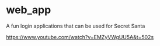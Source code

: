 # web_app
A fun login applications that can be used for Secret Santa

https://www.youtube.com/watch?v=EMZyVWgUU5A&t=502s
